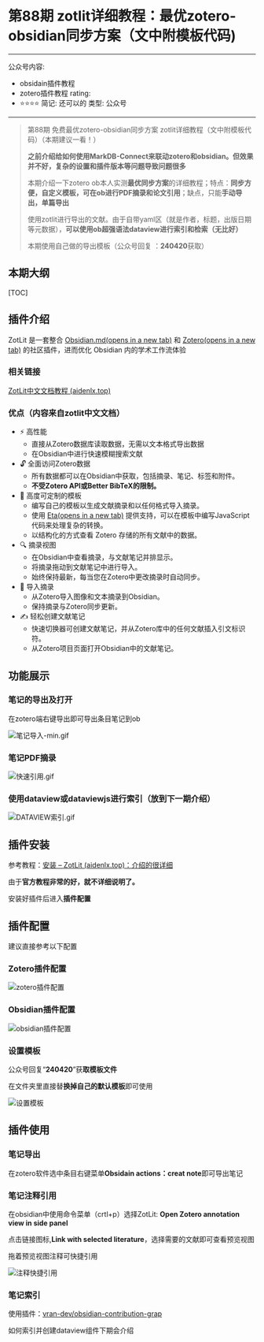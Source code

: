 # 第88期 zotlit详细教程：最优zotero-obsidian同步方案（文中附模板代码)

---
公众号内容:
  - obsidain插件教程
  - zotero插件教程
rating:
  - ⭐⭐⭐⭐
简记: 还可以的
类型: 公众号
---

> 第88期 免费最优zotero-obsidian同步方案 zotlit详细教程（文中附模板代码）（本期建议一看！）
> 
> **之前介绍给如何使用MarkDB-Connect来联动zotero和obsidian。但效果并不好，复杂的设置和插件版本等问题导致问题很多**
> 
> 本期介绍一下zotero ob本人实测**最优同步方案**的详细教程；特点：**同步方便，自定义模板，可在ob进行PDF摘录和论文引用**；缺点，只能**手动导出，单篇导出**
> 
> 使用zotlit进行导出的文献。由于自带yaml区（就是作者，标题，出版日期等元数据），**可以使用ob超强语法dataview进行索引和检索（无比好）**
> 
> 本期使用自己做的导出模板（公众号回复 ：**240420**获取）

## 本期大纲

[TOC]

## 插件介绍

ZotLit 是一套整合 [Obsidian.md(opens in a new tab)](https://obsidian.md/) 和 [Zotero(opens in a new tab)](https://www.zotero.org/) 的社区插件，进而优化 Obsidian 内的学术工作流体验

### 相关链接

[ZotLit中文文档教程 (aidenlx.top)](https://zotlit.aidenlx.top/zh-CN)

### 优点（内容来自zotlit中文文档）

- ⚡️ 高性能
    - 直接从Zotero数据库读取数据，无需以文本格式导出数据
    - 在Obsidian中进行快速模糊搜索文献
- 🔓 全面访问Zotero数据
    - 所有数据都可以在Obsidian中获取，包括摘录、笔记、标签和附件。
    - **不受Zotero API或Better BibTeX的限制。**
- 🔨 高度可定制的模板
    - 编写自己的模板以生成文献摘录和以任何格式导入摘录。
    - 使用 [Eta(opens in a new tab)](https://eta.js.org/) 提供支持，可以在模板中编写JavaScript代码来处理复杂的转换。
    - 以结构化的方式查看 Zotero 存储的所有文献中的数据。
- 🔍 摘录视图
    - 在Obsidian中查看摘录，与文献笔记并排显示。
    - 将摘录拖动到文献笔记中进行导入。
    - 始终保持最新，每当您在Zotero中更改摘录时自动同步。
- 📝 导入摘录
    - 从Zotero导入图像和文本摘录到Obsidian。
    - 保持摘录与Zotero同步更新。
- ✍️ 轻松创建文献笔记
    - 快速切换器可创建文献笔记，并从Zotero库中的任何文献插入引文标识符。
    - 从Zotero项目页面打开Obsidian中的文献笔记。

## 功能展示

### 笔记的导出及打开

在zotero端右键导出即可导出条目笔记到ob

![笔记导入-min.gif](https://pic-go-42.oss-cn-guangzhou.aliyuncs.com/img/202404201112993.gif)

### 笔记PDF摘录

![快速引用.gif](https://pic-go-42.oss-cn-guangzhou.aliyuncs.com/img/202404201013753.gif)

### 使用dataview或dataviewjs进行索引（放到下一期介绍）

![DATAVIEW索引.gif](https://pic-go-42.oss-cn-guangzhou.aliyuncs.com/img/202404201033912.gif)

## 插件安装

参考教程：[安装 – ZotLit (aidenlx.top)：介绍的很详细](https://zotlit.aidenlx.top/zh-CN/getting-started/install)

由于**官方教程非常的好，就不详细说明了。**

安装好插件后进入**插件配置**

## 插件配置

建议直接参考以下配置

### Zotero插件配置

![zotero插件配置](https://pic-go-42.oss-cn-guangzhou.aliyuncs.com/img/202404201037100.png)

### Obsidian插件配置

![obsidian插件配置](https://pic-go-42.oss-cn-guangzhou.aliyuncs.com/img/202404201046153.png)

### 设置模板

公众号回复“**240420**”获**取模板文件**

在文件夹里直接替**换掉自己的默认模板**即可使用

![设置模板](https://pic-go-42.oss-cn-guangzhou.aliyuncs.com/img/202404201049114.png)

## 插件使用

### 笔记导出

在zotero软件选中条目右键菜单**Obsidain actions：creat note**即可导出笔记

### 笔记注释引用

在obsidian中使用命令菜单（crtl+p）选择ZotLit: **Open Zotero annotation view in side panel**

点击链接图标,**Link with selected literature**，选择需要的文献即可查看预览视图

拖着预览视图注释可快捷引用

![注释快捷引用](https://pic-go-42.oss-cn-guangzhou.aliyuncs.com/img/202404201056397.png)

### 笔记索引

使用插件：[vran-dev/obsidian-contribution-grap](https://github.com/vran-dev/obsidian-contribution-graph)

如何索引并创建dataview组件下期会介绍